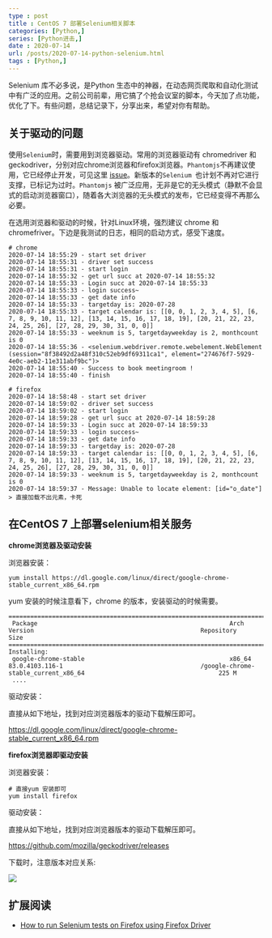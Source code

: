 ```yaml
---
type : post
title : CentOS 7 部署Selenium相关脚本
categories: [Python,] 
series: [Python进击,]
date : 2020-07-14
url: /posts/2020-07-14-python-selenium.html 
tags : [Python,]
---
```


Selenium 库不必多说，是Python 生态中的神器，在动态网页爬取和自动化测试中有广泛的应用。之前公司前辈，用它搞了个抢会议室的脚本，今天加了点功能，优化了下。有些问题，总结记录下，分享出来，希望对你有帮助。

## 关于驱动的问题

使用`Selenium`时，需要用到浏览器驱动。常用的浏览器驱动有 chromedriver 和 geckodriver，分别对应chrome浏览器和firefox浏览器。`Phantomjs`不再建议使用，它已经停止开发，可见这里 [issue](phantomjs)。新版本的`Selenium `也计划不再对它进行支撑，已标记为过时。`Phantomjs` 被广泛应用，无非是它的无头模式（静默不会显式的启动浏览器窗口），随着各大浏览器的无头模式的发布，它已经变得不再那么必要。

在选用浏览器和驱动的时候，针对Linux环境，强烈建议 chrome 和chromefriver。下边是我测试的日志，相同的启动方式，感受下速度。

```
# chrome 
2020-07-14 18:55:29 - start set driver
2020-07-14 18:55:31 - driver set success
2020-07-14 18:55:31 - start login
2020-07-14 18:55:32 - get url succ at 2020-07-14 18:55:32
2020-07-14 18:55:33 - Login succ at 2020-07-14 18:55:33
2020-07-14 18:55:33 - login success~
2020-07-14 18:55:33 - get date info
2020-07-14 18:55:33 - targetday is: 2020-07-28
2020-07-14 18:55:33 - target calendar is: [[0, 0, 1, 2, 3, 4, 5], [6, 7, 8, 9, 10, 11, 12], [13, 14, 15, 16, 17, 18, 19], [20, 21, 22, 23, 24, 25, 26], [27, 28, 29, 30, 31, 0, 0]]
2020-07-14 18:55:33 - weeknum is 5, targetdayweekday is 2, monthcount is 0
2020-07-14 18:55:36 - <selenium.webdriver.remote.webelement.WebElement (session="8f38492d2a48f310c52eb9df69311ca1", element="274676f7-5929-4e0c-aeb2-11e311abf9bc")>
2020-07-14 18:55:40 - Success to book meetingroom !
2020-07-14 18:55:40 - finish

# firefox 
2020-07-14 18:58:48 - start set driver
2020-07-14 18:59:02 - driver set success
2020-07-14 18:59:02 - start login
2020-07-14 18:59:28 - get url succ at 2020-07-14 18:59:28
2020-07-14 18:59:33 - Login succ at 2020-07-14 18:59:33
2020-07-14 18:59:33 - login success~
2020-07-14 18:59:33 - get date info
2020-07-14 18:59:33 - targetday is: 2020-07-28
2020-07-14 18:59:33 - target calendar is: [[0, 0, 1, 2, 3, 4, 5], [6, 7, 8, 9, 10, 11, 12], [13, 14, 15, 16, 17, 18, 19], [20, 21, 22, 23, 24, 25, 26], [27, 28, 29, 30, 31, 0, 0]]
2020-07-14 18:59:33 - weeknum is 5, targetdayweekday is 2, monthcount is 0
2020-07-14 18:59:37 - Message: Unable to locate element: [id="o_date"]
> 直接加载不出元素，卡死
```

## 在CentOS 7 上部署selenium相关服务

**chrome浏览器及驱动安装**

浏览器安装：

```
yum install https://dl.google.com/linux/direct/google-chrome-stable_current_x86_64.rpm
```

yum 安装的时候注意看下，chrome 的版本，安装驱动的时候需要。

```
============================================================================================================================================================================================================================================
 Package                                                     Arch                                       Version                                              Repository                                                                Size
============================================================================================================================================================================================================================================
Installing:
 google-chrome-stable                                        x86_64                                     83.0.4103.116-1                                      /google-chrome-stable_current_x86_64                                     225 M
 ....
```

驱动安装：

直接从如下地址，找到对应浏览器版本的驱动下载解压即可。

https://dl.google.com/linux/direct/google-chrome-stable_current_x86_64.rpm

**firefox浏览器即驱动安装**

浏览器安装：

```
# 直接yum 安装即可
yum install firefox 
```

驱动安装：

直接从如下地址，找到对应浏览器版本的驱动下载解压即可。

https://github.com/mozilla/geckodriver/releases

下载时，注意版本对应关系:

![](/static/imgs/selenium/selenium_firefox.png)

## 扩展阅读

- [How to run Selenium tests on Firefox using Firefox Driver](https://www.browserstack.com/guide/run-selenium-tests-using-firefox-driver)